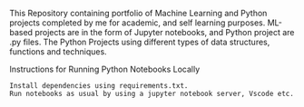 This Repository containing portfolio of Machine Learning and Python projects completed by me for academic, and self learning purposes. ML-based projects are in the form of Jupyter notebooks, and Python project are .py files. The Python Projects using different types of data structures, functions and techniques. 

Instructions for Running Python Notebooks Locally

    Install dependencies using requirements.txt.
    Run notebooks as usual by using a jupyter notebook server, Vscode etc.

